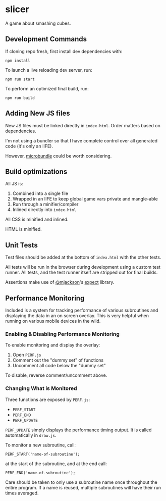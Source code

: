 # slicer

A game about smashing cubes.



## Development Commands

If cloning repo fresh, first install dev dependencies with:

```
npm install
```

To launch a live reloading dev server, run:

```
npm run start
```

To perform an optimized final build, run:

```
npm run build
```



## Adding New JS files

New JS files must be linked directly in `index.html`. Order matters based on dependencies.

I'm not using a bundler so that I have complete control over all generated code (it's only an IIFE).

However, [microbundle](https://github.com/developit/microbundle) could be worth considering.



## Build optimizations

All JS is:

1. Combined into a single file
2. Wrapped in an IIFE to keep global game vars private and mangle-able
3. Run through a minifier/compiler
4. Inlined directly into `index.html`

All CSS is minified and inlined.

HTML is minified.



## Unit Tests

Test files should be added at the bottom of `index.html` with the other tests.

All tests will be run in the browser during development using a custom test runner. All tests, and the test runner itself are stripped out for final builds.

Assertions make use of [@mjackson](https://twitter.com/mjackson)'s [expect](https://github.com/mjackson/expect) library.



## Performance Monitoring

Included is a system for tracking performance of various subroutines and displaying the data in an on screen overlay. This is very helpful when running on various mobile devices in the wild.

### Enabling & Disabling Performance Monitoring

To enable monitoring and display the overlay:

1. Open `PERF.js`
2. Comment out the "dummy set" of functions
3. Uncomment all code below the "dummy set"

To disable, reverse comment/uncomment above.

### Changing What is Monitored

Three functions are exposed by `PERF.js`:

- `PERF_START`
- `PERF_END`
- `PERF_UPDATE`

`PERF_UPDATE` simply displays the performance timing output. It is called automatically in `draw.js`.


To monitor a new subroutine, call:

```
PERF_START('name-of-subroutine');
```

at the start of the subroutine, and at the end call:

```
PERF_END('name-of-subroutine');
```

Care should be taken to only use a subroutine name once throughout the entire program. If a name is reused, multiple subroutines will have their run times averaged.

